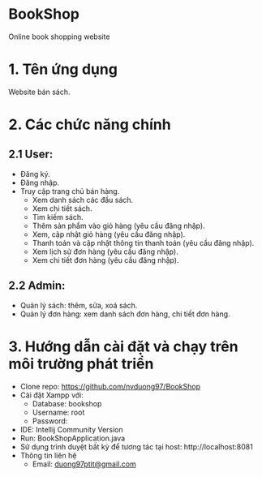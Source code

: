 # BookShop
Online book shopping website
# 1. Tên ứng dụng
Website bán sách.
# 2. Các chức năng chính
## 2.1 User:
- Đăng ký.
- Đăng nhập.
- Truy cập trang chủ bán hàng.
  - Xem danh sách các đầu sách.
  - Xem chi tiết sách.
  - Tìm kiếm sách.
  - Thêm sản phẩm vào giỏ hàng (yêu cầu đăng nhập).
  - Xem, cập nhật giỏ hàng (yêu cầu đăng nhập).
  - Thanh toán và cập nhật thông tin thanh toán (yêu cầu đăng nhập).
  - Xem lịch sử đơn hàng (yêu cầu đăng nhập).
  - Xem chi tiết đơn hàng (yêu cầu đăng nhập).
## 2.2 Admin:
- Quản lý sách: thêm, sửa, xoá sách.
- Quản lý đơn hàng: xem danh sách đơn hàng, chi tiết đơn hàng.
# 3. Hướng dẫn cài đặt và chạy trên môi trường phát triển
- Clone repo: https://github.com/nvduong97/BookShop
- Cài đặt Xampp với:
  - Database: bookshop
  - Username: root
  - Password:
- IDE: Intellij Community Version
- Run: BookShopApplication.java
- Sử dụng trình duyệt bất kỳ để tương tác tại host: http://localhost:8081
- Thông tin liên hệ
  - Email: duong97ptit@gmail.com

